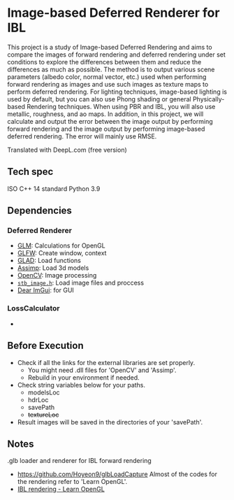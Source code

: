 # Image-based Deferred Renderer for IBL
This project is a study of Image-based Deferred Rendering and aims to compare the images of forward rendering and deferred rendering under set conditions to explore the differences between them and reduce the differences as much as possible. The method is to output various scene parameters (albedo color, normal vector, etc.) used when performing forward rendering as images and use such images as texture maps to perform deferred rendering. For lighting techniques, image-based lighting is used by default, but you can also use Phong shading or general Physically-based Rendering techniques. When using PBR and IBL, you will also use metallic, roughness, and ao maps. In addition, in this project, we will calculate and output the error between the image output by performing forward rendering and the image output by performing image-based deferred rendering. The error will mainly use RMSE.

Translated with DeepL.com (free version)
## Tech spec
ISO C++ 14 standard
Python 3.9
## Dependencies
### Deferred Renderer
- [GLM](https://github.com/g-truc/glm): Calculations for OpenGL
- [GLFW](https://glfw.org/): Create window, context
- [GLAD](https://glad.dav1d.de/): Load functions
- [Assimp](https://assimp.org/): Load 3d models
- [OpenCV](https://opencv.org/releases/): Image processing
- [`stb_image.h`](https://github.com/nothings/stb): Load image files and proccess
- [Dear ImGui](https://github.com/ocornut/imgui): for GUI
### LossCalculator
- 
## Before Execution
- Check if all the links for the external libraries are set properly.
  - You might need .dll files for 'OpenCV' and 'Assimp'.
  - Rebuild in your environment if needed.
- Check string variables below for your paths.
  - modelsLoc
  - hdrLoc
  - savePath
  - ~~textureLoc~~
- Result images will be saved in the directories of your 'savePath'.
## Notes
.glb loader and renderer for IBL forward rendering
- https://github.com/Hoyeon9/glbLoadCapture
Almost of the codes for the rendering refer to 'Learn OpenGL'.
- [IBL rendering - Learn OpenGL](https://learnopengl.com/PBR/IBL/Diffuse-irradiance)

